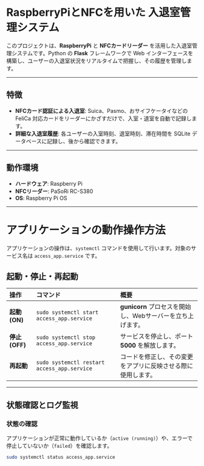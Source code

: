 # RaspberryPiとNFCを用いた **入退室管理システム**

このプロジェクトは、**RaspberryPi** と **NFCカードリーダー** を活用した入退室管理システムです。Python の **Flask** フレームワークで Web インターフェースを構築し、ユーザーの入退室状況をリアルタイムで把握し、その履歴を管理します。

---

## 特徴

* **NFCカード認証による入退室**: Suica、Pasmo、おサイフケータイなどの FeliCa 対応カードをリーダーにかざすだけで、入室・退室を自動で記録します。
* **詳細な入退室履歴**: 各ユーザーの入室時刻、退室時刻、滞在時間を SQLite データベースに記録し、後から確認できます。

---

## 動作環境

* **ハードウェア**: Raspberry Pi
* **NFCリーダー**: PaSoRi RC-S380
* **OS**: Raspberry Pi OS

---

# アプリケーションの動作操作方法

アプリケーションの操作は、`systemctl` コマンドを使用して行います。対象のサービス名は `access_app.service` です。

## 起動・停止・再起動

| 操作 | コマンド | 概要 |
| :--- | :--- | :--- |
| **起動 (ON)** | `sudo systemctl start access_app.service` | **gunicorn** プロセスを開始し、Webサーバーを立ち上げます。 |
| **停止 (OFF)** | `sudo systemctl stop access_app.service` | サービスを停止し、ポート **5000** を解放します。 |
| **再起動** | `sudo systemctl restart access_app.service` | コードを修正し、その変更をアプリに反映させる際に使用します。 |

---

## 状態確認とログ監視

### 状態の確認

アプリケーションが正常に動作しているか（`active (running)`）や、エラーで停止していないか（`failed`）を確認します。

```bash
sudo systemctl status access_app.service
